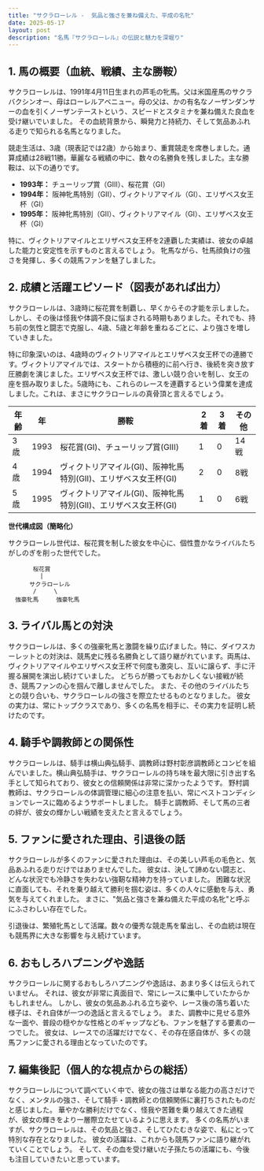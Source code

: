 ```yaml
---
title: "サクラローレル -  気品と強さを兼ね備えた、平成の名牝"
date: 2025-05-17
layout: post
description: "名馬『サクラローレル』の伝説と魅力を深堀り"
---
```


## 1. 馬の概要（血統、戦績、主な勝鞍）

サクラローレルは、1991年4月11日生まれの芦毛の牝馬。父は米国産馬のサクラバクシンオー、母はローレルアベニュー。母の父は、かの有名なノーザンダンサーの血を引くノーザンテーストという、スピードとスタミナを兼ね備えた良血を受け継いでいました。  その血統背景から、瞬発力と持続力、そして気品あふれる走りで知られる名馬となりました。

競走生活は、3歳（現表記では2歳）から始まり、重賞競走を席巻しました。通算成績は28戦11勝。華麗なる戦績の中に、数々の名勝負を残しました。主な勝鞍は、以下の通りです。

* **1993年：** チューリップ賞（GIII）、桜花賞（GI）
* **1994年：** 阪神牝馬特別（GII）、ヴィクトリアマイル（GI）、エリザベス女王杯（GI）
* **1995年：** 阪神牝馬特別（GII）、ヴィクトリアマイル（GI）、エリザベス女王杯（GI）

特に、ヴィクトリアマイルとエリザベス女王杯を2連覇した実績は、彼女の卓越した能力と安定性を示すものと言えるでしょう。  牝馬ながら、牡馬顔負けの強さを発揮し、多くの競馬ファンを魅了しました。


## 2. 成績と活躍エピソード（図表があれば出力）

サクラローレルは、3歳時に桜花賞を制覇し、早くからその才能を示しました。しかし、その後は怪我や体調不良に悩まされる時期もありました。それでも、持ち前の気性と闘志で克服し、4歳、5歳と年齢を重ねるごとに、より強さを増していきました。

特に印象深いのは、4歳時のヴィクトリアマイルとエリザベス女王杯での連勝です。ヴィクトリアマイルでは、スタートから積極的に前へ行き、後続を突き放す圧勝劇を演じました。エリザベス女王杯では、激しい競り合いを制し、女王の座を掴み取りました。5歳時にも、これらのレースを連覇するという偉業を達成しました。これは、まさにサクラローレルの真骨頂と言えるでしょう。

| 年齢 | 年 | 勝鞍 | 2着 | 3着 | その他 |
|---|---|---|---|---|---|
| 3歳 | 1993 | 桜花賞(GI)、チューリップ賞(GIII) | 1 | 0 | 14戦 |
| 4歳 | 1994 | ヴィクトリアマイル(GI)、阪神牝馬特別(GII)、エリザベス女王杯(GI) | 2 | 0 | 8戦 |
| 5歳 | 1995 | ヴィクトリアマイル(GI)、阪神牝馬特別(GII)、エリザベス女王杯(GI) | 1 | 0 | 6戦 |


**世代構成図（簡略化）**

サクラローレル世代は、桜花賞を制した彼女を中心に、個性豊かなライバルたちがしのぎを削った世代でした。


```
       桜花賞
         |
      サクラローレル
       /     \
  強豪牝馬     強豪牝馬
```


## 3. ライバル馬との対決

サクラローレルは、多くの強豪牝馬と激闘を繰り広げました。特に、ダイワスカーレットとの対決は、競馬史に残る名勝負として語り継がれています。両馬は、ヴィクトリアマイルやエリザベス女王杯で何度も激突し、互いに譲らず、手に汗握る展開を演出し続けていました。  どちらが勝ってもおかしくない接戦が続き、競馬ファンの心を掴んで離しませんでした。  また、その他のライバルたちとの競り合いも、サクラローレルの強さを際立たせるものとなりました。  彼女の実力は、常にトップクラスであり、多くの名馬を相手に、その実力を証明し続けたのです。


## 4. 騎手や調教師との関係性

サクラローレルは、騎手は横山典弘騎手、調教師は野村彰彦調教師とコンビを組んでいました。横山典弘騎手は、サクラローレルの持ち味を最大限に引き出す名手として知られており、彼女との信頼関係は非常に深かったようです。  野村調教師は、サクラローレルの体調管理に細心の注意を払い、常にベストコンディションでレースに臨めるようサポートしました。  騎手と調教師、そして馬の三者の絆が、彼女の輝かしい戦績を支えたと言えるでしょう。


## 5. ファンに愛された理由、引退後の話

サクラローレルが多くのファンに愛された理由は、その美しい芦毛の毛色と、気品あふれる走りだけではありませんでした。  彼女は、決して諦めない闘志と、どんな状況でも冷静さを失わない強靭な精神力を持っていました。  困難な状況に直面しても、それを乗り越えて勝利を掴む姿は、多くの人々に感動を与え、勇気を与えてくれました。  まさに、"気品と強さを兼ね備えた平成の名牝"と呼ぶにふさわしい存在でした。

引退後は、繁殖牝馬として活躍。数々の優秀な競走馬を輩出し、その血統は現在も競馬界に大きな影響を与え続けています。


## 6. おもしろハプニングや逸話

サクラローレルに関するおもしろハプニングや逸話は、あまり多くは伝えられていません。  それは、彼女が非常に真面目で、常にレースに集中していたからかもしれません。  しかし、彼女の気品あふれる立ち姿や、レース後の落ち着いた様子は、それ自体が一つの逸話と言えるでしょう。  また、調教中に見せる意外な一面や、普段の穏やかな性格とのギャップなども、ファンを魅了する要素の一つでした。  彼女は、レースでの活躍だけでなく、その存在感自体が、多くの競馬ファンに愛される理由となっていたのです。


## 7. 編集後記（個人的な視点からの総括）

サクラローレルについて調べていく中で、彼女の強さは単なる能力の高さだけでなく、メンタルの強さ、そして騎手・調教師との信頼関係に裏打ちされたものだと感じました。  華やかな勝利だけでなく、怪我や苦難を乗り越えてきた過程が、彼女の輝きをより一層際立たせているように思えます。  多くの名馬がいますが、サクラローレルは、その気品と強さ、そしてひたむきな姿で、私にとって特別な存在となりました。  彼女の活躍は、これからも競馬ファンに語り継がれていくことでしょう。  そして、その血を受け継いだ子孫たちの活躍にも、今後も注目していきたいと思っています。
